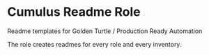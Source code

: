 
# Cumulus Readme Role

Readme templates for Golden Turtle / Production Ready Automation

The role creates readmes for every role and every inventory.

